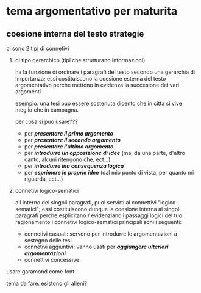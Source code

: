 # tema argomentativo per maturita

## coesione interna del testo strategie

ci sono 2 tipi di connetivi 

1) di tipo gerarchico (tipi che strutturano informazioni)

    ha la funzione di ordinare i paragrafi del testo secondo una gerarchia di importanza; essi costituiscono la coesione esterna del testo argomentativo perche mettono in evidenza la succesione dei vari argomenti 

    esempio. una tesi puo essere sostenuta dicento che in citta si vive meglio che in campagna.

    per cosa si puo usare???

    - per ***presentare il primo argomento***
    - per ***presentare il secondo argomento***
    - per ***presentare l'ultimo argomento***
    - per ***introdurre un opposizione di idee*** (ma, da una parte, d'altro canto, alcuni ritengono che, ect...)
    - per ***introdurre ina consequenza logica***
    - per ***esprimere le proprie idee*** (dal mio punto di vista, per quanto mi riguarda, ect...)

2) connetivi logico-sematici
    
    all interno dei singoli paragrafi, puoi servirti ai connettivi "logico-sematici"; essi costituiscono dunque la coesione interna ai singoli paragrafi perche esplicitano / evidenziano i passaggi logici del tuo ragionamento
    i connetivi logico-sematici principali soni i seguenti:
    
    - connetivi casuali: servono per introdurre le argomentazioni a sestegno delle tesi.
    - connetivi aggiuntivi: vanno usati per ***aggiungere ulteriori argomentazioni***
    - connettivi concessive

usare garamond come font


tema da fare: esistono gli alieni?

